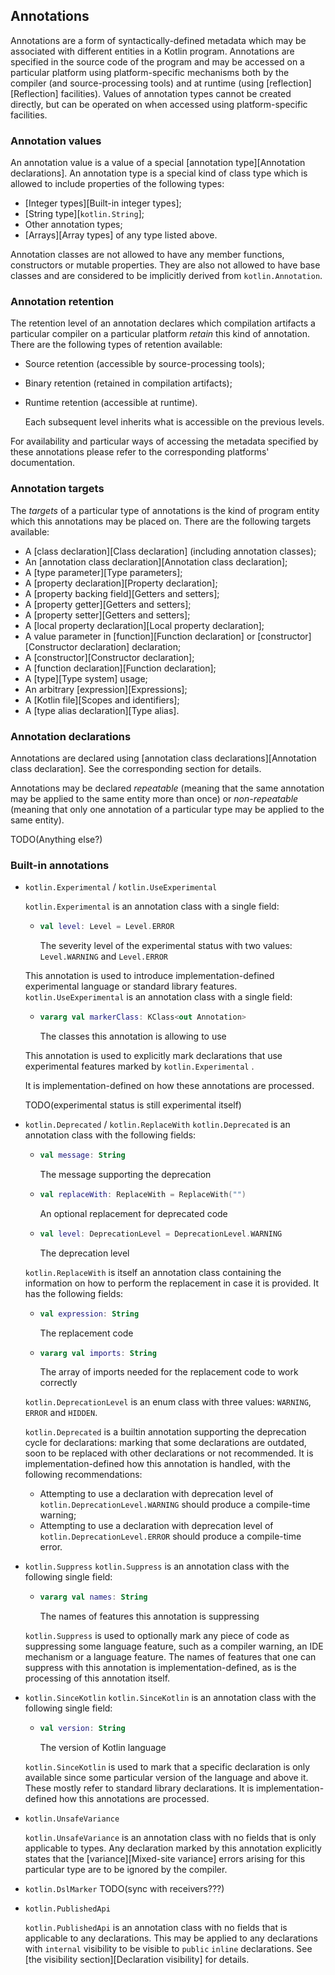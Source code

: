## Annotations

Annotations are a form of syntactically-defined metadata which may be associated with different entities in a Kotlin program.
Annotations are specified in the source code of the program and may be accessed on a particular platform using platform-specific mechanisms both by the compiler (and source-processing tools) and at runtime (using [reflection][Reflection] facilities).
Values of annotation types cannot be created directly, but can be operated on when accessed using platform-specific facilities.

### Annotation values

An annotation value is a value of a special [annotation type][Annotation declarations].
An annotation type is a special kind of class type which is allowed to include properties of the following types:

- [Integer types][Built-in integer types];
- [String type][`kotlin.String`];
- Other annotation types;
- [Arrays][Array types] of any type listed above.

Annotation classes are not allowed to have any member functions, constructors or mutable properties.
They are also not allowed to have base classes and are considered to be implicitly derived from `kotlin.Annotation`.

### Annotation retention

The retention level of an annotation declares which compilation artifacts a particular compiler on a particular platform *retain* this kind of annotation.
There are the following types of retention available:

- Source retention (accessible by source-processing tools);
- Binary retention (retained in compilation artifacts);
- Runtime retention (accessible at runtime).

    Each subsequent level inherits what is accessible on the previous levels.

For availability and particular ways of accessing the metadata specified by these annotations please refer to the corresponding platforms' documentation.

### Annotation targets

The *targets* of a particular type of annotations is the kind of program entity which this annotations may be placed on.
There are the following targets available:

- A [class declaration][Class declaration] (including annotation classes);
- An [annotation class declaration][Annotation class declaration];
- A [type parameter][Type parameters];
- A [property declaration][Property declaration];
- A [property backing field][Getters and setters];
- A [property getter][Getters and setters];
- A [property setter][Getters and setters];
- A [local property declaration][Local property declaration];
- A value parameter in [function][Function declaration] or [constructor][Constructor declaration] declaration;
- A [constructor][Constructor declaration];
- A [function declaration][Function declaration];
- A [type][Type system] usage;
- An arbitrary [expression][Expressions];
- A [Kotlin file][Scopes and identifiers];
- A [type alias declaration][Type alias].

### Annotation declarations

Annotations are declared using [annotation class declarations][Annotation class declaration].
See the corresponding section for details.

Annotations may be declared *repeatable* (meaning that the same annotation may be applied to the same entity more than once) or *non-repeatable* (meaning that only one annotation of a particular type may be applied to the same entity).

TODO(Anything else?)

### Built-in annotations

* `kotlin.Experimental` / `kotlin.UseExperimental`

  `kotlin.Experimental` is an annotation class with a single field:

  * ```kotlin
    val level: Level = Level.ERROR
    ```

    The severity level of the experimental status with two values: `Level.WARNING` and `Level.ERROR`

  This annotation is used to introduce implementation-defined experimental language or standard library features.
  `kotlin.UseExperimental` is an annotation class with a single field:

  * ```kotlin
    vararg val markerClass: KClass<out Annotation>
    ```

    The classes this annotation is allowing to use

  This annotation is used to explicitly mark declarations that use experimental features marked by `kotlin.Experimental` .

  It is implementation-defined on how these annotations are processed.

  TODO(experimental status is still experimental itself)

* `kotlin.Deprecated` / `kotlin.ReplaceWith`
  `kotlin.Deprecated` is an annotation class with the following fields:

  * ```kotlin
    val message: String
    ```

    The message supporting the deprecation

  * ```kotlin
    val replaceWith: ReplaceWith = ReplaceWith("")
    ```

    An optional replacement for deprecated code

  * ```kotlin
    val level: DeprecationLevel = DeprecationLevel.WARNING
    ```

    The deprecation level

  `kotlin.ReplaceWith` is itself an annotation class containing the information on how to perform the replacement in case it is provided.
  It has the following fields:

  * ```kotlin
    val expression: String
    ```

    The replacement code

  * ```kotlin
    vararg val imports: String
    ```

    The array of imports needed for the replacement code to work correctly

  `kotlin.DeprecationLevel` is an enum class with three values: `WARNING`, `ERROR` and `HIDDEN`.

  `kotlin.Deprecated` is a builtin annotation supporting the deprecation cycle for declarations: marking that some declarations are outdated, soon to be replaced with other declarations or not recommended.
  It is implementation-defined how this annotation is handled, with the following recommendations:

  * Attempting to use a declaration with deprecation level of `kotlin.DeprecationLevel.WARNING` should produce a compile-time warning;
  * Attempting to use a declaration with deprecation level of `kotlin.DeprecationLevel.ERROR` should produce a compile-time error.

* `kotlin.Suppress`
  `kotlin.Suppress` is an annotation class with the following single field:

  * ```kotlin
    vararg val names: String
    ```

    The names of features this annotation is suppressing

  `kotlin.Suppress` is used to optionally mark any piece of code as suppressing some language feature, such as a compiler warning, an IDE mechanism or a language feature.
  The names of features that one can suppress with this annotation is implementation-defined, as is the processing of this annotation itself.

* `kotlin.SinceKotlin`
  `kotlin.SinceKotlin` is an annotation class with the following single field:

  * ```kotlin
    val version: String
    ```

    The version of Kotlin language

  `kotlin.SinceKotlin` is used to mark that a specific declaration is only available since some particular version of the language and above it.
  These mostly refer to standard library declarations.
  It is implementation-defined how this annotations are processed.

* `kotlin.UnsafeVariance`

  `kotlin.UnsafeVariance` is an annotation class with no fields that is only applicable to types.
  Any declaration marked by this annotation explicitly states that the [variance][Mixed-site variance] errors arising for this particular type are to be ignored by the compiler.

* `kotlin.DslMarker`
  TODO(sync with receivers???)

* `kotlin.PublishedApi`

  `kotlin.PublishedApi` is an annotation class with no fields that is applicable to any declarations.
  This may be applied to any declarations with `internal` visibility to be visible to `public` `inline` declarations.
  See [the visibility section][Declaration visibility] for details.



